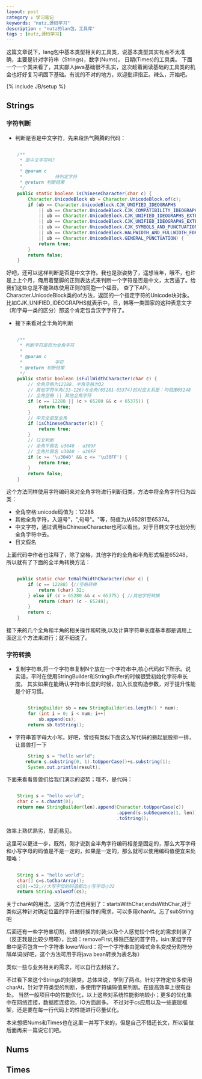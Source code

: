 ```yaml
---
layout: post
category : 学习笔记 
keywords: "nutz,源码学习"
description : "nutz的lan包，工具库"
tags : [nutz,源码学习]
---
```


这篇文章说下，lang包中基本类型相关的工具类，说基本类型其实有点不太准确，主要是针对字符串（Strings)，数字(Nums)，
日期(Times)的工具类。
下面一个一个类来看了，其实鄙人java基础很不扎实，这次趁着阅读基础的工具类的机会也好好复习巩固下基础。有说的不对的地方，欢迎批评指正。辣么，开始吧。

<!--break-->

{% include JB/setup %}
 

## Strings



### 字符判断

- 判断是否是中文字符，先来段热气腾腾的代码：

```java

    /**
     * 是中文字符吗?
     * 
     * @param c
     *            待判定字符
     * @return 判断结果
     */
    public static boolean isChineseCharacter(char c) {
        Character.UnicodeBlock ub = Character.UnicodeBlock.of(c);
        if (ub == Character.UnicodeBlock.CJK_UNIFIED_IDEOGRAPHS
            || ub == Character.UnicodeBlock.CJK_COMPATIBILITY_IDEOGRAPHS
            || ub == Character.UnicodeBlock.CJK_UNIFIED_IDEOGRAPHS_EXTENSION_A
            || ub == Character.UnicodeBlock.CJK_UNIFIED_IDEOGRAPHS_EXTENSION_B
            || ub == Character.UnicodeBlock.CJK_SYMBOLS_AND_PUNCTUATION
            || ub == Character.UnicodeBlock.HALFWIDTH_AND_FULLWIDTH_FORMS
            || ub == Character.UnicodeBlock.GENERAL_PUNCTUATION) {
            return true;
        }
        return false;
    }
```

好吧，还可以这样判断是否是中文字符。我也是涨姿势了，遥想当年，哦不，也许是上上个月，俺用着蹩脚的正则表达式来判断一个字符是否是中文，太苦逼了。给我们这些总是不能熟练使用正则的同胞一个福音。
查了下API，Character.UnicodeBlock类的of方法，返回的一个指定字符的Unicode块对象。
比如CJK_UNIFIED_IDEOGRAPHS就表示中，日，韩等一类国家的这种表意文字（和字母一类的区分）那这个肯定包含汉字字符了。

- 接下来看对全半角的判断

```java

    /**
     * 判断字符是否为全角字符
     * 
     * @param c
     *            字符
     * @return 判断结果
     */
    public static boolean isFullWidthCharacter(char c) {
        // 全角空格为12288，半角空格为32
        // 其他字符半角(33-126)与全角(65281-65374)的对应关系是：均相差65248
        // 全角空格 || 其他全角字符
        if (c == 12288 || (c > 65280 && c < 65375)) {
            return true;
        }
        // 中文全部是全角
        if (isChineseCharacter(c)) {
            return true;
        }
        // 日文判断
        // 全角平假名 u3040 - u309F
        // 全角片假名 u30A0 - u30FF
        if (c >= '\u3040' && c <= '\u30FF') {
            return true;
        }
        return false;
    }
```
这个方法同样使用字符编码来对全角字符进行判断归类，方法中将全角字符归为四类：
- 全角空格:unicode码值为：12288
- 其他全角字符，入逗号"，",句号"。"等，码值为从65281至65374。
- 中文字符，通过调用isChineseCharacter也可以看出，对于日韩文字也划分到全角字符中去。
- 日文假名

上面代码中作者也注释了，除了空格，其他字符的全角和半角形式相差65248，所以就有了下面的全半角转换方法：

```java

    public static char toHalfWidthCharacter(char c) {
        if (c == 12288) {//空格转换
            return (char) 32;
        } else if (c > 65280 && c < 65375) { //其他字符转换
            return (char) (c - 65248);
        }
        return c;
    }
```


接下来的几个全角和半角的相关操作和转换,以及计算字符串长度基本都是调用上面这三个方法来进行；就不细说了。

### 字符转换
- 复制字符串,将一个字符串复制N个放在一个字符串中,核心代码如下所示。说实话，平时在使用StringBuilder和StringBuffer的时候很受初始化字符串长度。
其实如果在能确认字符串长度的时候，加入长度构造参数，对于提升性能是个好习惯。

```java

        StringBuilder sb = new StringBuilder(cs.length() * num);
        for (int i = 0; i < num; i++)
            sb.append(cs);
        return sb.toString();
```

- 字符串首字母大小写。好吧，曾经有类似下面这么写代码的撅起屁股排一排，让兽兽打一下

```java
        String s = "hello world";
       return s.substring(0, 1).toUpperCase()+s.substring(1);
        System.out.println(result);
```
下面来看看兽兽们给我们演示的姿势；哦不，是代码：

```java

    String s = "hello world";
    char c = s.charAt(0);
    return new StringBuilder(len).append(Character.toUpperCase(c))
                                         .append(s.subSequence(1, len))
                                         .toString();
```
效率上熟优熟劣，显而易见。

这里可以更进一步，既然，刚才说到全半角字符编码相差是固定的，那么大写字母和小写字母的码值是不是一定的，如果是一定的，那么就可以使用编码值便宜来处理咯：

```java

    String s = "hello world";
    char[] c=s.toCharArray();
    c[0]-=32;//大写字母的码值都比小写字母小32
    return String.valueOf(cs);

```

关于charAt的用法，这两个方法也用到了：startsWithChar,endsWithChar,对于类似这种针对确定位置的字符进行操作的需求，可以多用charAt。忘了subString吧


后面还有一些字符串切割，进制转换的封装;以及个人感觉较个性化的需求封装了（反正我是比较少用嗒），比如：removeFirst,移除匹配的首字符，isin:某组字符串中是否包含一个字符串
lowerWord：将一个字符串由驼峰式命名变成分割符分隔单词(好吧，这个方法可用于将java bean转换为表名称）

类似一些与业务相关的需求，可以自行去封装了。

不过看下来这个Strings的封装类，总体来说，学到了两点。针对字符定位多使用charAt，针对字符类型的判断，多使用字符编码值来判断。在提高效率上很有益处。
当然一般项目中的性能优化，以上这些对系统性能影响较小；更多的优化集中在网络连接，数据库连接池，IO方面居多。
不过对于cs应用以及一些底层框架，还是要在每一行代码上的性能进行尽量优化。

本来想把Nums和Times也在这里一并写下来的，但是自己不惜还长文，所以留做后面再来一篇说它们吧。

## Nums

## Times
    
